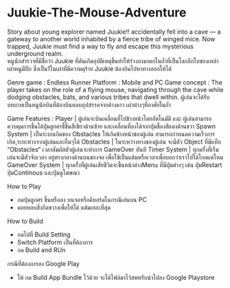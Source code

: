 # Juukie-The-Mouse-Adventure
Story about young explorer named Juukie!! accidentally fell into a cave — a gateway to another world inhabited by a fierce tribe of winged mice. Now trapped, Juukie must find a way to fly and escape this mysterious underground realm.  
หนูนักสำรวจที่มีชื่อว่า Juukie ที่ดันเกิดอุบัติเหตุขึ้นทำให้ร่วงลงมาตกในถ้ำที่เป็นโลกอีกใบของเหล่าเผ่าหนูมีปีก ซึ่งเป็น1ในเผ่าที่มีความดุร้าย Juukie ต้องบินไปหาทางออกให้ได้

Genre game : Endless Runner
Platform : Mobile and PC
Game concept : The player takes on the role of a flying mouse, navigating through the cave while dodging obstacles, bats, and various tribes that dwell within.
ผู้เล่นจะได้รับบทบาทเป็นหนูนักบินที่ต้องบินหลบอุปสรรคจากค้างคาว เผ่าต่างๆที่อาศัยในถ้ำ

Game Features :
  Player | ผู้เล่นจะบินเคลื่อนที่ไปข้างหน้าโดยอัตโนมัติ และ ผู้เล่นสามารถควบคุมการขึ้นได้ปุ่มลูกศรชี้ขึ้นสีเขียวด้านซ้าย และเคลื่อนที่ลงได้จากปุ่มชี้ลงสีแดงด้านขวา
  Spawn System | เป็นระบบเกิดของ Obstacles ให้เกิดข้างหน้าของผู้เล่น สามารถกำหนดความเร็วการเกิด,ระยะห่างจากผู้เล่นและอื่นๆได้
  Obstacles | ในระหว่างทางของผู้เล่น จะมีตัว Object ที่มีแท็ก “Obstacles“ เวลาสัมผัสตัวผู้เล่นจะทำการ GameOver ทันที 
  Timer System | ทุกครั้งที่เริ่มเล่นจะมีตัวจับเวลา อยู่ตรงกลางด้านบนของจอ เพื่อใช้เป็นแต้มหรือเวลาเพื่อบอกว่าเราไปได้ไกลแค่ไหน
  GameOver System | ทุกครั้งที่ผู้เล่นเสียชีวิตจะขึ้นหน้าต่างMenu ที่มีปุ่มต่างๆ เช่น ปุ่มRestart ปุ่มContinous และปุ่มดูโฆษณา

How to Play 
  - กดปุ่มลูกศร ขึ้นหรือลง บนจอหรือคีบอร์ดในกรณีเล่นบน PC
  - คอยหลบสิ่งกีดขวางเพื่อให้ได้ แต้มเยอะที่สุด

How to Build
- กดไปที่ Build Setting
- Switch Platform เป็นที่ต้องการ
- กด Build and RUn

กรณีที่ต้องการลง Google Play
- ให้ กด Build App Bundle ไว้ด้วย จะได้ไฟล์มาไว้สพหรับนำไปลง Google Playstore

